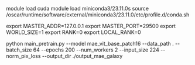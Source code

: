 module load cuda
module load miniconda3/23.11.0s
source /oscar/runtime/software/external/miniconda3/23.11.0/etc/profile.d/conda.sh



export MASTER_ADDR=127.0.0.1
export MASTER_PORT=29500
export WORLD_SIZE=1
export RANK=0
export LOCAL_RANK=0

 python main_pretrain.py --model mae_vit_base_patch16 --data_path . --batch_size 64 --epochs 200 --num_workers 2 --input_size 224 --norm_pix_loss --output_dir ./output_mae_galaxy
